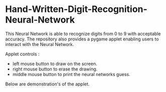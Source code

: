 # Hand-Written-Digit-Recognition-Neural-Network

This Neural Network is able to recognize digits from 0 to 9 with acceptable accuracy. The repository also provides a pygame applet enabling users to interact with the Neural
Network. 

Applet controls :
 - left mouse button to draw on the screen.
 - right mouse button to erase the drawing.
 - middle mouse button to print the
   neural networks guess.
   
Below are demonstration's of the applet.
